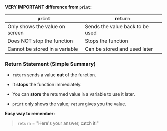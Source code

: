 
**VERY IMPORTANT difference from `print`:**

|`print`|`return`|
|---|---|
|Only shows the value on screen|Sends the value back to be used|
|Does NOT stop the function|Stops the function|
|Cannot be stored in a variable|Can be stored and used later|
### **Return Statement (Simple Summary)**

- `return` sends a value **out** of the function.
    
- It **stops** the function immediately.
    
- You can **store** the returned value in a variable to use it later.
    
- `print` only shows the value; `return` gives you the value.
    

**Easy way to remember:**

> `return` = "Here's your answer, catch it!"